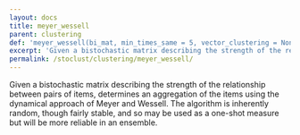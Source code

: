 ```yaml
---
layout: docs
title: meyer_wessell
parent: clustering
def: 'meyer_wessell(bi_mat, min_times_same = 5, vector_clustering = None, group = None)'
excerpt: 'Given a bistochastic matrix describing the strength of the relationship between pairs of items, determines an aggregation of the items using the dynamical approach of Meyer and Wessell..'
permalink: /stoclust/clustering/meyer_wessell/
---
```


Given a bistochastic matrix describing the strength
of the relationship between pairs of items,
determines an aggregation of the items using the dynamical
approach of Meyer and Wessell. The algorithm
is inherently random, though fairly stable, and so may
be used as a one-shot measure but will be more reliable
in an ensemble.